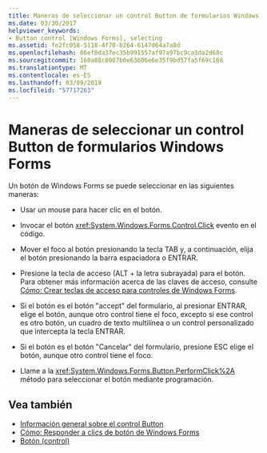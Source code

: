 ```yaml
---
title: Maneras de seleccionar un control Button de formularios Windows Forms
ms.date: 03/30/2017
helpviewer_keywords:
- Button control [Windows Forms], selecting
ms.assetid: fe2fc058-5118-4f70-b264-6147d64a7a8d
ms.openlocfilehash: 86ef0da37ec35b991557af97a97bc9ca3da2d68c
ms.sourcegitcommit: 160a88c8087b0e63606e6e35f9bd57fa5f69c168
ms.translationtype: MT
ms.contentlocale: es-ES
ms.lasthandoff: 03/09/2019
ms.locfileid: "57717263"
---
```

# <a name="ways-to-select-a-windows-forms-button-control"></a>Maneras de seleccionar un control Button de formularios Windows Forms
Un botón de Windows Forms se puede seleccionar en las siguientes maneras:  
  
-   Usar un mouse para hacer clic en el botón.  
  
-   Invocar el botón <xref:System.Windows.Forms.Control.Click> evento en el código.  
  
-   Mover el foco al botón presionando la tecla TAB y, a continuación, elija el botón presionando la barra espaciadora o ENTRAR.  
  
-   Presione la tecla de acceso (ALT + la letra subrayada) para el botón. Para obtener más información acerca de las claves de acceso, consulte [Cómo: Crear teclas de acceso para controles de Windows Forms](how-to-create-access-keys-for-windows-forms-controls.md).  
  
-   Si el botón es el botón "accept" del formulario, al presionar ENTRAR, elige el botón, aunque otro control tiene el foco, excepto si ese control es otro botón, un cuadro de texto multilínea o un control personalizado que intercepta la tecla ENTRAR.  
  
-   Si el botón es el botón "Cancelar" del formulario, presione ESC elige el botón, aunque otro control tiene el foco.  
  
-   Llame a la <xref:System.Windows.Forms.Button.PerformClick%2A> método para seleccionar el botón mediante programación.  
  
## <a name="see-also"></a>Vea también
- [Información general sobre el control Button](button-control-overview-windows-forms.md)
- [Cómo: Responder a clics de botón de Windows Forms](how-to-respond-to-windows-forms-button-clicks.md)
- [Botón (control)](button-control-windows-forms.md)
